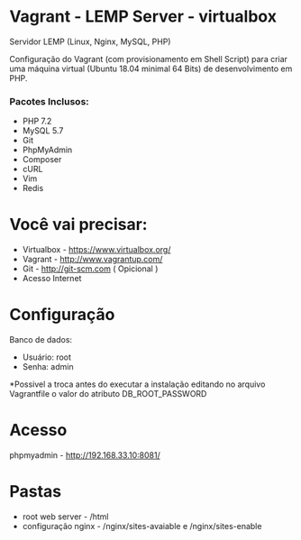Vagrant - LEMP Server - virtualbox
===========

Servidor LEMP (Linux, Nginx, MySQL, PHP)

Configuração do Vagrant (com provisionamento em Shell Script) para criar uma máquina virtual (Ubuntu 18.04 minimal 64 Bits) de desenvolvimento em PHP.

### Pacotes Inclusos:

- PHP 7.2
- MySQL 5.7
- Git
- PhpMyAdmin 
- Composer
- cURL
- Vim
- Redis

Você vai precisar: 
==============

- Virtualbox - https://www.virtualbox.org/
- Vagrant - http://www.vagrantup.com/
- Git - http://git-scm.com ( Opicional )
- Acesso Internet

Configuração
===========

Banco de dados: 
 - Usuário: root
 - Senha: admin

*Possivel a troca antes do executar a instalação editando no arquivo Vagrantfile o valor do atributo DB_ROOT_PASSWORD

Acesso
===========

phpmyadmin - http://192.168.33.10:8081/

Pastas
===========

 - root web server - /html
 - configuração nginx - /nginx/sites-avaiable e /nginx/sites-enable